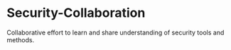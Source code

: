 # Security-Collaboration
Collaborative effort to learn and share understanding of security tools and methods. 
